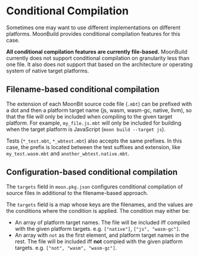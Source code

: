 # Conditional Compilation

Sometimes one may want to use different implementations on different platforms.
MoonBuild provides conditional compilation features for this case.

**All conditional compilation features are currently file-based.**
MoonBuild currently does not support conditional compilation on granularity less than one file.
It also does not support that based on the architecture or operating system of native target platforms.

## Filename-based conditional compilation

The extension of each MoonBit source code file (`.mbt`)
can be prefixed with a dot and then a platform target name (js, wasm, wasm-gc, native, llvm),
so that the file will only be included when compiling to the given target platform.
For example, `my_file.js.mbt` will only be included for building
when the target platform is JavaScript (`moon build --target js`).

Tests (`*_test.mbt`, `*_wbtest.mbt`) also accepts the same prefixes.
In this case, the prefix is located between the test suffixes and extension,
like `my_test.wasm.mbt` and `another_wbtest.native.mbt`.

## Configuration-based conditional compilation

The `targets` field in `moon.pkg.json` configures conditional compilation of source files
in additional to the filename-based approach.

The `targets` field is a map whose keys are the filenames,
and the values are the conditions where the condition is applied.
The condition may either be:

- An array of platform target names.
  The file will be included iff compiled with the given platform targets.
  e.g. `["native"]`, `["js", "wasm-gc"]`.
- An array with `not` as the first element, and platform target names in the rest.
  The file will be included iff **not** compied with the given platform targets.
  e.g. `["not", "wasm", "wasm-gc"]`.
